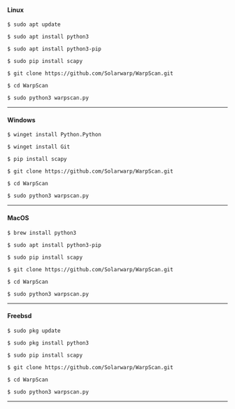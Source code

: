 
#### Linux

```$ sudo apt update```

```$ sudo apt install python3```

```$ sudo apt install python3-pip```

```$ sudo pip install scapy```

```$ git clone https://github.com/Solarwarp/WarpScan.git```

```$ cd WarpScan```

```$ sudo python3 warpscan.py```

-----------------------
#### Windows

```$ winget install Python.Python```

```$ winget install Git```

```$ pip install scapy```

```$ git clone https://github.com/Solarwarp/WarpScan.git```

```$ cd WarpScan```

```$ sudo python3 warpscan.py```

-----------------------
#### MacOS

```$ brew install python3```

```$ sudo apt install python3-pip```

```$ sudo pip install scapy```

```$ git clone https://github.com/Solarwarp/WarpScan.git```

```$ cd WarpScan```

```$ sudo python3 warpscan.py```

-----------------------
#### Freebsd 

```$ sudo pkg update```

```$ sudo pkg install python3```

```$ sudo pip install scapy```

```$ git clone https://github.com/Solarwarp/WarpScan.git```

```$ cd WarpScan```

```$ sudo python3 warpscan.py```

-----------------------


